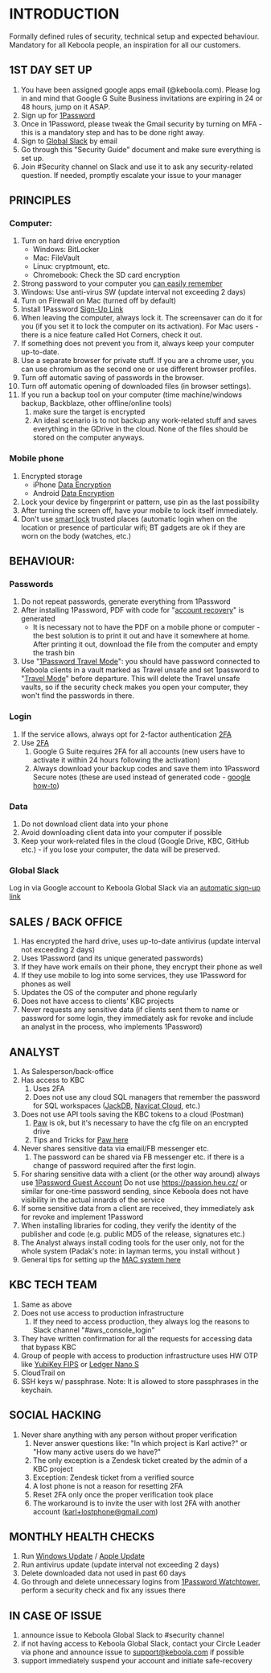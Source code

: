 # INTRODUCTION
Formally defined rules of security, technical setup and expected behaviour. Mandatory for all Keboola people, an inspiration for all our customers.

## 1ST DAY SET UP

1. You have been assigned google apps email (@keboola.com). Please log in and mind that Google G Suite Business invitations are expiring in 24 or 48 hours, jump on it ASAP.
1. Sign up for [1Password](https://keboola.1password.com/teamjoin/invitation/FU3VAJL3EJDWRCW5TH3DBBZFJU)
1. Once in 1Password, please tweak the Gmail security by turning on MFA - this is a mandatory step and has to be done right away.
1. Sign to [Global Slack](https://keboolaglobal.slack.com/signup) by email
1. Go through this "Security Guide” document and make sure everything is set up.
1. Join #Security channel on Slack and use it to ask any security-related question. If needed, promptly escalate your issue to your manager

## PRINCIPLES

### Computer:

1. Turn on hard drive encryption
    * Windows: BitLocker
    * Mac: FileVault
    * Linux: cryptmount, etc.
    * Chromebook: Check the SD card encryption
1. Strong password to your computer you [can easily remember](https://support.1password.com/strong-master-password/)
1. Windows: Use anti-virus SW (update interval not exceeding 2 days)
1. Turn on Firewall on Mac (turned off by default)
1. Install 1Password [Sign-Up Link](https://keboola.1password.com/teamjoin/invitation/FU3VAJL3EJDWRCW5TH3DBBZFJU)
1. When leaving the computer, always lock it. The screensaver can do it for you (if you set it to lock the computer on its activation). For Mac users  - there is a nice feature called Hot Corners, check it out. 
1. If something does not prevent you from it, always keep your computer up-to-date.
1. Use a separate browser for private stuff. If you are a chrome user, you can use chromium as the second one or use different browser profiles.
1. Turn off automatic saving of passwords in the browser.
1. Turn off automatic opening of downloaded files (in browser settings).
1. If you run a backup tool on your computer (time machine/windows backup, Backblaze, other offline/online tools)
    1. make sure the target is encrypted
    1. An ideal scenario is to not backup any work-related stuff and saves everything in the GDrive in the cloud. None of the files should be stored on the computer anyways.

### Mobile phone

1. Encrypted storage
    * iPhone [Data Encryption](https://ssd.eff.org/en/module/how-encrypt-your-iphone)
    * Android [Data Encryption](https://source.android.com/security/encryption/)
1. Lock your device by fingerprint or pattern, use pin as the last possibility
1. After turning the screen off, have your mobile to lock itself immediately.
1. Don't use [smart lock](https://www.digitaltrends.com/mobile/how-to-use-android-smart-lock/) trusted places (automatic login when on the location or presence of particular wifi; BT gadgets are ok if they are worn on the body (watches, etc.)
 
## BEHAVIOUR:

### Passwords

1. Do not repeat passwords, generate everything from 1Password
1. After installing 1Password, PDF with code for "[account recovery](https://support.1password.com/recovery/)" is generated
    * It is necessary not to have the PDF on a mobile phone or computer - the best solution is to print it out and have it somewhere at home. After printing it out, download the file from the computer and empty the trash bin
1. Use "[1Password Travel Mode](https://docs.google.com/document/d/10lFjHssCcwJUVOqoAzzW1WZi8MqEvPGM_DPja0gbw-Q/edit#)": you should have password connected to Keboola clients in a vault marked as Travel unsafe and set 1password to "[Travel Mode](https://support.1password.com/travel-mode/)" before departure. This will delete the Travel unsafe vaults, so if the security check makes you open your computer, they won't find the passwords in there.

### Login

1. If the service allows, always opt for 2-factor authentication [2FA](https://www.google.com/landing/2step/)
1. Use [2FA](https://docs.google.com/document/d/10lFjHssCcwJUVOqoAzzW1WZi8MqEvPGM_DPja0gbw-Q/edit#)
    1. Google G Suite requires 2FA for all accounts (new users have to activate it within 24 hours following the activation) 
    1. Always download your backup codes and save them into 1Password Secure notes (these are used instead of generated code - [google how-to](https://support.google.com/accounts/answer/1187538?co=GENIE.Platform%3DDesktop&hl=en))

### Data

1. Do not download client data into your phone
1. Avoid downloading client data into your computer if possible
1. Keep your work-related files in the cloud (Google Drive, KBC, GitHub etc.)  - if you lose your computer, the data will be preserved.

### Global Slack

Log in via Google account to Keboola Global Slack via an [automatic sign-up link](https://keboolaglobal.slack.com/signup)
 
## SALES / BACK OFFICE

1. Has encrypted the hard drive, uses up-to-date antivirus (update interval not exceeding 2 days)
1. Uses 1Password (and its unique generated passwords)
1. If they have work emails on their phone, they encrypt their phone as well
1. If they use mobile to log into some services, they use 1Password for phones as well
1. Updates the OS of the computer and phone regularly
1. Does not have access to clients' KBC projects
1. Never requests any sensitive data (if clients sent them to name or password for some login, they immediately ask for revoke and include an analyst in the process, who implements 1Password)

## ANALYST

1. As Salesperson/back-office  
1. Has access to KBC
    1. Uses 2FA
    1. Does not use any cloud SQL managers that remember the password for SQL workspaces ([JackDB](https://www.jackdb.com/), [Navicat Cloud](https://www.navicat.com/en/navicat-cloud), etc.)
1. Does not use API tools saving the KBC tokens to a cloud (Postman)
    1. [Paw](https://paw.cloud/) is ok, but it's necessary to have the cfg file on an encrypted drive
    1. Tips and Tricks for [Paw here](https://docs.google.com/document/d/1cixfHGJfRaJJpZMq-bAKHJLSSpSSwhMnwWrBkUluIuA/edit)
1. Never shares sensitive data via email/FB messenger etc.
    1. The password can be shared via FB messenger etc. if there is a change of password required after the first login.
1. For sharing sensitive data with a client (or the other way around) always use [1Password Guest Account](https://support.1password.com/guests-teams/) Do not use https://passion.heu.cz/ or similar for one-time password sending, since Keboola does not have visibility in the actual innards of the service
1. If some sensitive data from a client are received, they immediately ask for revoke and implement 1Password
1. When installing libraries for coding, they verify the identity of the publisher and code (e.g. public MD5 of the release, signatures etc.)
1. The Analyst always install coding tools for the user only, not for the whole system (Padak's note: in layman terms, you install without <sudo> )
1. General tips for setting up the [MAC system here](https://docs.google.com/document/d/17pn8QwkYBPgE3BwyCkawYHEgkl0j9nVkU8LNCde9k_I/edit)

## KBC TECH TEAM

1. Same as above
1. Does not use access to production infrastructure
    1. If they need to access production, they always log the reasons to Slack channel "#aws_console_login"
1. They have written confirmation for all the requests for accessing data that bypass KBC
1. Group of people with access to production infrastructure uses HW OTP like [YubiKey FIPS](https://www.yubico.com/products/yubikey-fips/) or [Ledger Nano S](https://support.ledgerwallet.com/hc/en-us/articles/115005198545-Set-up-Fido-U2F-app)
1. CloudTrail on
1. SSH keys w/ passphrase. Note: It is allowed to store passphrases in the keychain.
 
## SOCIAL HACKING

1. Never share anything with any person without proper verification
    1. Never answer questions like: "In which project is Karl active?" or "How many active users do we have?"
    1. The only exception is a Zendesk ticket created by the admin of a KBC project
    1. Exception: Zendesk ticket from a verified source
    1. A lost phone is not a reason for resetting 2FA
    1. Reset 2FA only once the proper verification took place
    1. The workaround is to invite the user with lost 2FA with another account (karl+lostphone@gmail.com)
 
## MONTHLY HEALTH CHECKS
1. Run [Windows Update](https://support.microsoft.com/en-us/help/4027667/windows-update-windows-10) / [Apple Update](https://support.apple.com/en-us/HT201222) 
1. Run antivirus update (update interval not exceeding 2 days)
1. Delete downloaded data not used in past 60 days
1. Go through and delete unnecessary logins from [1Password Watchtower](https://support.1password.com/watchtower/), perform a security check and fix any issues there

## IN CASE OF ISSUE

1. announce issue to Keboola Global Slack to #security channel
1. if not having access to Keboola Global Slack, contact your Circle Leader via phone and announce issue to support@keboola.com if possible
1. support immediately suspend your account and initiate safe-recovery
